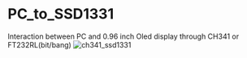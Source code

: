 # PC_to_SSD1331
Interaction between PC and 0.96 inch Oled display through CH341 or FT232RL(bit/bang)
![ch341_ssd1331](https://user-images.githubusercontent.com/43272399/144080129-fd04b14a-7bf3-4da0-bab6-bd36fefa5f05.png)
